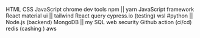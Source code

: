 HTML 
CSS
JavaScript
chrome dev tools
npm || yarn
JavaScript framework
React
material ui || tailwind
React query
cypress.io (testing)
wsl
#python  || Node.js (backend)
MongoDB || my SQL
web security
Github action (ci/cd)
redis (cashing )
aws
